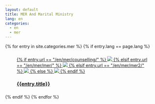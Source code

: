 ```yaml
---
layout: default
title: MER And Marital Ministry
lang: en
categories:
  - en
  - mer
---
```

<div class="container">
<div class="row">
{% for entry in site.categories.mer %}
  {% if entry.lang == page.lang %}
   <div class="col-lg-3 col-lg-push-2 col-md-4 col-md-push-3 col-sm-5 col-sm-push-3 md-offset">
      <div style="margin:1em">
        <div class="white_frame">
          <div style="margin : 5%">
            <a href="{{site.baseurl}}{{entry.url}}" class="thumbnail">
			 {% if entry.url == "/en/mer/counselling/" %}
              <img src="{{site.baseurl}}/images/marriage_counselling.jpg" class="img-responsive">
              {% elsif entry.url == "/en/mer/mer/" %}
              <img src="{{site.baseurl}}/images/MER_1-2.jpg" class="img-responsive">
              {% elsif entry.url == "/en/mer/mer2/" %}
              <img src="{{site.baseurl}}/images/MER_2.jpg" class="img-responsive">
              {% else %}
              <img src="{{site.baseurl}}/images/mainLeft.jpg" class="img-responsive">
              {% endif %}               	  
              <div class="caption">
                <h3 class="text-center">{{entry.title}}</h3>
              </div>
            </a>
          </div>
        </div>
      </div>
    </div>
  {% endif %}
{% endfor %}
</div>
</div>
